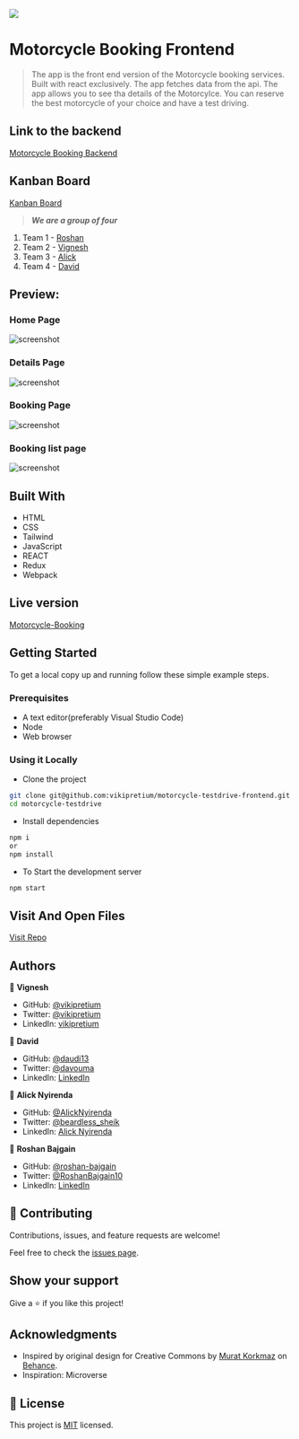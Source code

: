 ![](https://img.shields.io/badge/thecodechaser-blueviolet)

# Motorcycle Booking Frontend

> The app is the front end version of the Motorcycle booking services. Built with react exclusively. The app fetches data from the api. The app allows you to see tha details of the Motorcylce. You can reserve the best motorcycle of your choice and have a test driving.

## Link to the backend
[Motorcycle Booking Backend](https://github.com/vikipretium/motorcycle-testdrive-backend)

## Kanban Board
[Kanban Board](https://github.com/users/vikipretium/projects/1/views/1)

> ***We are a group of four***
1. Team 1 - [Roshan](https://github.com/roshan-bajgain)
2. Team 2 - [Vignesh](https://github.com/vikipretium)
3. Team 3 - [Alick](https://github.com/Beardless-sheik)
4. Team 4 - [David](https://github.com/daudi13)

## Preview:

### Home Page

![screenshot]()

### Details Page

![screenshot]()

### Booking Page

![screenshot]()

### Booking list page

![screenshot]()

## Built With

- HTML
- CSS
- Tailwind
- JavaScript
- REACT
- Redux
- Webpack

## Live version

[Motorcycle-Booking](https://deploy-preview-21--friendly-griffin-f56a5b.netlify.app/)

## Getting Started

To get a local copy up and running follow these simple example steps.

### Prerequisites
- A text editor(preferably Visual Studio Code)
- Node
- Web browser

### Using it Locally

- Clone the project

```bash 
git clone git@github.com:vikipretium/motorcycle-testdrive-frontend.git
cd motorcycle-testdrive

```

- Install dependencies

```bash
npm i 
or
npm install
```
- To Start the development server
```bash
npm start
```

## Visit And Open Files

[Visit Repo](https://github.com/vikipretium/motorcycle-testdrive-frontend)


## Authors

👤 **Vignesh**

- GitHub: [@vikipretium](https://github.com/vikipretium)
- Twitter: [@vikipretium](https://twitter.com/vikipretium)
- LinkedIn: [vikipretium](https://linkedin.com/in/vikipretium)

👤 **David**

- GitHub: [@daudi13](https://github.com/@daudi13)
- Twitter: [@davouma](https://twitter.com/davouma)
- LinkedIn: [LinkedIn](https://linkedin.com/in/linkedinhandle)

👤 **Alick Nyirenda**

- GitHub: [@AlickNyirenda](https://github.com/Beardless-sheik)
- Twitter: [@beardless_sheik](https://twitter.com/Beardless_Sheik)
- LinkedIn: [Alick Nyirenda](https://www.linkedin.com/in/alick-nyirenda/)

👤 **Roshan Bajgain**

- GitHub: [@roshan-bajgain](https://github.com/roshan-bajgain)
- Twitter: [@RoshanBajgain10](https://twitter.com/RoshanBajgain10)
- LinkedIn: [LinkedIn](https://www.linkedin.com/in/roshan-bazgain/)


## 🤝 Contributing

Contributions, issues, and feature requests are welcome!

Feel free to check the [issues page](https://github.com/vikipretium/motorcycle-testdrive-frontend/issues).

## Show your support

Give a ⭐️ if you like this project!

## Acknowledgments

- Inspired by original design for Creative Commons by [Murat Korkmaz](https://www.behance.net/muratk) on [Behance](https://www.behance.net/gallery/26425031/Vespa-Responsive-Redesign).
- Inspiration: Microverse

## 📝 License

This project is [MIT](./LICENSE.md) licensed.
